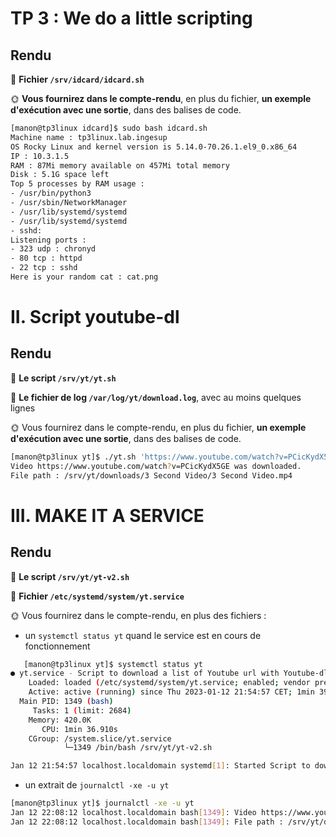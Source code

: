 # TP 3 : We do a little scripting

## Rendu

📁 **Fichier `/srv/idcard/idcard.sh`**

🌞 **Vous fournirez dans le compte-rendu**, en plus du fichier, **un exemple d'exécution avec une sortie**, dans des balises de code.

```bash
[manon@tp3linux idcard]$ sudo bash idcard.sh
Machine name : tp3linux.lab.ingesup
OS Rocky Linux and kernel version is 5.14.0-70.26.1.el9_0.x86_64
IP : 10.3.1.5
RAM : 87Mi memory available on 457Mi total memory
Disk : 5.1G space left
Top 5 processes by RAM usage :
- /usr/bin/python3
- /usr/sbin/NetworkManager
- /usr/lib/systemd/systemd
- /usr/lib/systemd/systemd
- sshd:
Listening ports :
- 323 udp : chronyd
- 80 tcp : httpd
- 22 tcp : sshd
Here is your random cat : cat.png
```

# II. Script youtube-dl


## Rendu

📁 **Le script `/srv/yt/yt.sh`**

📁 **Le fichier de log `/var/log/yt/download.log`**, avec au moins quelques lignes

🌞 Vous fournirez dans le compte-rendu, en plus du fichier, **un exemple d'exécution avec une sortie**, dans des balises de code.

```bash
[manon@tp3linux yt]$ ./yt.sh 'https://www.youtube.com/watch?v=PCicKydX5GE'
Video https://www.youtube.com/watch?v=PCicKydX5GE was downloaded.
File path : /srv/yt/downloads/3 Second Video/3 Second Video.mp4
```

# III. MAKE IT A SERVICE


## Rendu

📁 **Le script `/srv/yt/yt-v2.sh`**

📁 **Fichier `/etc/systemd/system/yt.service`**

🌞 Vous fournirez dans le compte-rendu, en plus des fichiers :

- un `systemctl status yt` quand le service est en cours de fonctionnement
 ```bash
    [manon@tp3linux yt]$ systemctl status yt
● yt.service - Script to download a list of Youtube url with Youtube-dl
     Loaded: loaded (/etc/systemd/system/yt.service; enabled; vendor preset: disabled)
     Active: active (running) since Thu 2023-01-12 21:54:57 CET; 1min 39s ago
   Main PID: 1349 (bash)
      Tasks: 1 (limit: 2684)
     Memory: 420.0K
        CPU: 1min 36.910s
     CGroup: /system.slice/yt.service
             └─1349 /bin/bash /srv/yt/yt-v2.sh

Jan 12 21:54:57 localhost.localdomain systemd[1]: Started Script to download a list of Youtube url with Youtube-dl.
```


- un extrait de `journalctl -xe -u yt`

```bash
[manon@tp3linux yt]$ journalctl -xe -u yt
Jan 12 22:08:12 localhost.localdomain bash[1349]: Video https://www.youtube.com/watch?v=QC8iQqtG0hg was downloaded.
Jan 12 22:08:12 localhost.localdomain bash[1349]: File path : /srv/yt/downloads/5 Second Video: Watch the Milky Way Rise/5 Second Video: Watch the Milky Wa>
```
